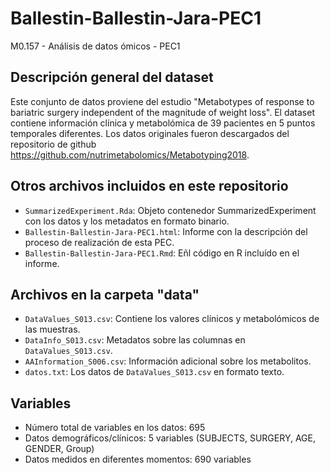 # Ballestin-Ballestin-Jara-PEC1
M0.157 - Análisis de datos ómicos - PEC1

## Descripción general del dataset
Este conjunto de datos proviene del estudio "Metabotypes of response to bariatric surgery independent of the magnitude of weight loss". El dataset contiene información clínica y metabolómica de 39 pacientes en 5 puntos temporales diferentes.
Los datos originales fueron descargados del repositorio de github https://github.com/nutrimetabolomics/Metabotyping2018.

## Otros archivos incluidos en este repositorio
- `SummarizedExperiment.Rda`: Objeto contenedor SummarizedExperiment con los datos y los metadatos en formato binario.
- `Ballestin-Ballestin-Jara-PEC1.html`: Informe con la descripción del proceso de realización de esta PEC.
- `Ballestin-Ballestin-Jara-PEC1.Rmd`: Eñl código en R incluído en el informe.
  
## Archivos en la carpeta "data"
- `DataValues_S013.csv`: Contiene los valores clínicos y metabolómicos de las muestras.
- `DataInfo_S013.csv`: Metadatos sobre las columnas en `DataValues_S013.csv`.
- `AAInformation_S006.csv`: Información adicional sobre los metabolitos.
- `datos.txt`: Los datos de `DataValues_S013.csv` en formato texto.

## Variables
- Número total de variables en los datos: 695
- Datos demográficos/clínicos: 5 variables (SUBJECTS, SURGERY, AGE, GENDER, Group)
- Datos medidos en diferentes momentos: 690 variables
